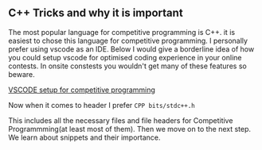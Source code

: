 ## C++ Tricks and why it is important

The most popular language for competitive programming is C++. it is easiest to chose this language for competitive programming.
I personally prefer using vscode as an IDE. Below I would give a borderline idea of how you could setup vscode for optimised coding experience in your online contests.
In onsite constests you wouldn't get many of these features so beware.

[VSCODE setup for competitive programming](https://www.geeksforgeeks.org/how-to-setup-competitive-programming-in-visual-studio-code-for-c/)

Now when it comes to header I prefer ```CPP bits/stdc++.h ```

This includes all the necessary files and file headers for Competitive Programmming(at least most of them). Then we move on to the next step. We learn about snippets and their importance.
